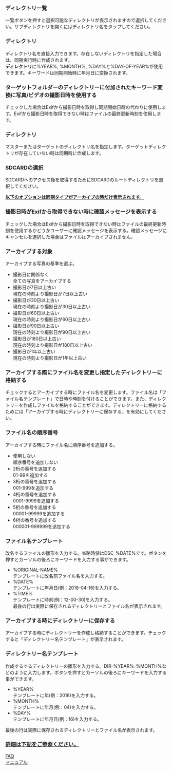 ### ディレクトリ一覧  
一覧ボタンを押すと選択可能なディレクトリが表示されますので選択してください。サブディレクトリを開くにはディレクトリ名をタップしてください。   

### ディレクトリ  
ディレクトリ名を直接入力できます。存在しないディレクトリを指定した場合は、同期実行時に作成されます。  
**ディレクトリ**に%YEAR%, %MONTH%, %DAY%と%DAY-OF-YEAR%が使用できます。キーワードは同期開始時に年月日に変換されます。   

### ターゲットフォルダーのディレクトリーに付加されたキーワード変換に写真/ビデオの撮影日時を使用する  
チェックした場合はExifから撮影日時を取得し同期開始日時の代わりに使用します。Exifから撮影日時を取得できない時はファイルの最終更新時刻を使用します。   

### ディレクトリ  
マスターまたはターゲットのディレクトリ名を指定します。ターゲットディレクトリが存在していない時は同期時に作成します。   

### SDCARDの選択  
SDCARDへのアクセス権を取得するためにSDCARDのルートディレクトリを選択してください。  

<u>**以下のオプションは同期タイプがアーカイブの時だけ表示されます。**</u>  

### 撮影日時がExifから取得できない時に確認メッセージを表示する  
チェックした場合はExifから撮影日時を取得できない時はファイルの最終更新時刻を使用するかどうかユーザーに確認メッセージを表示する。確認メッセージにキャンセルを選択した場合はファイルはアーカイブされません。   

### アーカイブする対象  

アーカイブする写真の基準を選ぶ。  

- 撮影日に関係なく  
全ての写真をアーカイブする  
- 撮影日が7日以上古い  
現在の時刻より撮影日が7日以上古い  
- 撮影日が30日以上古い  
現在の時刻より撮影日が30日以上古い  
- 撮影日が60日以上古い  
現在の時刻より撮影日が60日以上古い  
- 撮影日が90日以上古い  
現在の時刻より撮影日が90日以上古い  
- 撮影日が180日以上古い  
現在の時刻より撮影日が180日以上古い  
- 撮影日が1年以上古い  
現在の時刻より撮影日が1年以上古い   

### アーカイブする際にファイル名を変更し指定したディレクトリーに格納する  

チェックするとアーカイブする時にファイル名を変更します。ファイル名は「ファイル名テンプレート」で日時や時刻を付けることができます。また、ディレクトリーを作成しファイルを格納することができます。ディレクトリーに格納するためには「アーカイブする時にディレクトリーに保存する」を有効にしてください。   

### ファイル名の順序番号  

アーカイブする時にファイル名に順序番号を追加する。  

- 使用しない  
順序番号を追加しない  
- 2桁の番号を追加する  
01-99を追加する  
- 3桁の番号を追加する  
001-999を追加する  
- 4桁の番号を追加する  
0001-9999を追加する  
- 5桁の番号を追加する  
00001-99999を追加する  
- 6桁の番号を追加する  
000001-999999を追加する   

### ファイル名テンプレート  

改名するファイルの雛形を入力する。省略時値はDSC_%DATE%です。ボタンを押すとカーソルの後ろにキーワードを入力する事ができます。  

- %ORIGINAL-NAME%  
テンプレートに改名前ファイル名を入力する。  
- %DATE%  
テンプレートに年月日(例：2018-04-16)を入力する。  
- %TIME%  
テンプレートに時刻(例：12-00-30)を入力する。  
最後の行は実際に保存されるディレクトリーとファイル名が表示されます。  

### アーカイブする時にディレクトリーに保存する  

アーカイブする時にディレクトリーを作成し格納することができます。チェックすると「ディレクトリー名テンプレート」が表示されます。  

### ディレクトリー名テンプレート  

作成するするディレクトリーの雛形を入力する。DIR-%YEAR%-%MONTH%などのように入力します。ボタンを押すとカーソルの後ろにキーワードを入力する事ができます。  

- %YEAR%  
テンプレートに年(例：2018)を入力する。  
- %MONTH%  
テンプレートに年月(例：04)を入力する。  
- %DAY%  
テンプレートに年月日(例：16)を入力する。  

最後の行は実際に保存されるディレクトリーとファイル名が表示されます。  

### <u>詳細は下記をご参照ください。</u>  
[FAQ](https://sentaroh.github.io/Documents/SMBSync2/SMBSync2_FAQ_JA.htm)  
[マニュアル](https://sentaroh.github.io/Documents/SMBSync2/SMBSync2_Desc_JA.htm)   
